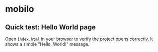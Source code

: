 # mobilo

## Quick test: Hello World page

Open `index.html` in your browser to verify the project opens correctly. It shows a simple "Hello, World!" message.
